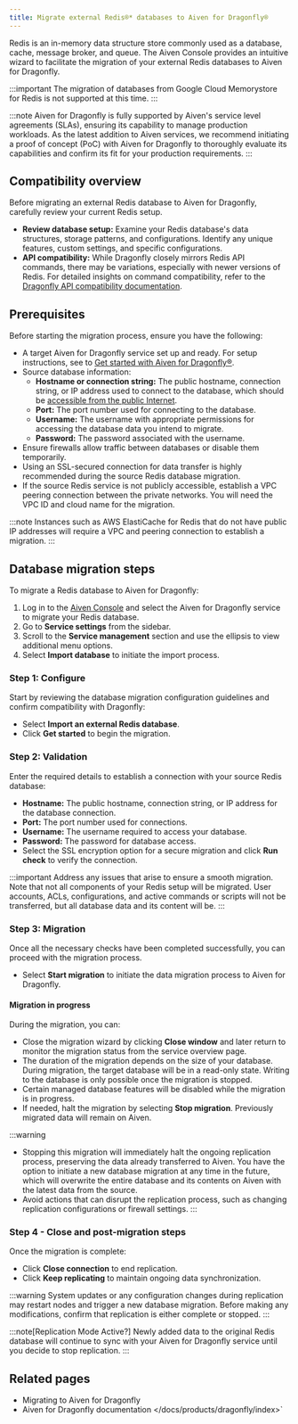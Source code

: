 ```yaml
---
title: Migrate external Redis®* databases to Aiven for Dragonfly®
---
```


Redis is an in-memory data structure store commonly used as a database,
cache, message broker, and queue. The Aiven Console provides an
intuitive wizard to facilitate the migration of your external Redis
databases to Aiven for Dragonfly.

:::important
The migration of databases from Google Cloud Memorystore for Redis is
not supported at this time.
:::

:::note
Aiven for Dragonfly is fully supported by Aiven's service level agreements (SLAs),
ensuring its capability to manage production workloads. As the latest addition to
Aiven services, we recommend initiating a proof of concept (PoC)
with Aiven for Dragonfly to thoroughly evaluate its capabilities and confirm its
fit for your production requirements.
:::

## Compatibility overview

Before migrating an external Redis database to Aiven for Dragonfly,
carefully review your current Redis setup.

-   **Review database setup:** Examine your Redis database's data
    structures, storage patterns, and configurations. Identify any unique
    features, custom settings, and specific configurations.
-   **API compatibility:** While Dragonfly closely mirrors Redis API
    commands, there may be variations, especially with newer versions of
    Redis. For detailed insights on command compatibility, refer to the
    [Dragonfly API compatibility
    documentation](https://www.dragonflydb.io/docs/command-reference/compatibility).


## Prerequisites

Before starting the migration process, ensure you have the following:

-   A target Aiven for Dragonfly service set up and ready. For setup
    instructions, see to
    [Get started with Aiven for Dragonfly®](/docs/products/dragonfly/get-started).
-   Source database information:
    -   **Hostname or connection string:** The public hostname,
        connection string, or IP address used to connect to the
        database, which should be
        [accessible from the public Internet](/docs/platform/howto/public-access-in-vpc).
    -   **Port:** The port number used for connecting to the database.
    -   **Username:** The username with appropriate permissions for
        accessing the database data you intend to migrate.
    -   **Password:** The password associated with the username.
-   Ensure firewalls allow traffic between databases or disable them
    temporarily.
-   Using an SSL-secured connection for data transfer is highly
    recommended during the source Redis database migration.
-   If the source Redis service is not publicly accessible, establish a
    VPC peering connection between the private networks. You will need
    the VPC ID and cloud name for the migration.

:::note
Instances such as AWS ElastiCache for Redis that do not have public IP
addresses will require a VPC and peering connection to establish a
migration.
:::

## Database migration steps

To migrate a Redis database to Aiven for Dragonfly:

1.  Log in to the [Aiven Console](https://console.aiven.io/) and select
    the Aiven for Dragonfly service to migrate your
    Redis database.
2.  Go to **Service settings** from the sidebar.
3.  Scroll to the **Service management** section and use the ellipsis to
    view additional menu options.
4.  Select **Import database** to initiate the import process.

### Step 1: Configure

Start by reviewing the database migration configuration guidelines and
confirm compatibility with Dragonfly:

-   Select **Import an external Redis database**.
-   Click **Get started** to begin the migration.

### Step 2: Validation

Enter the required details to establish a connection with your source
Redis database:

-   **Hostname:** The public hostname, connection string, or IP address
    for the database connection.
-   **Port:** The port number used for connections.
-   **Username:** The username required to access your database.
-   **Password:** The password for database access.
-   Select the SSL encryption option for a secure migration and click
    **Run check** to verify the connection.

:::important
Address any issues that arise to ensure a smooth migration. Note that
not all components of your Redis setup will be migrated. User accounts,
ACLs, configurations, and active commands or scripts will not be
transferred, but all database data and its content will be.
:::

### Step 3: Migration

Once all the necessary checks have been completed successfully, you can
proceed with the migration process.

-   Select **Start migration** to initiate the data migration process to
    Aiven for Dragonfly.

#### Migration in progress

During the migration, you can:

-   Close the migration wizard by clicking **Close window** and later
    return to monitor the migration status from the service overview
    page.
-   The duration of the migration depends on the size of your database.
    During migration, the target database will be in a read-only state.
    Writing to the database is only possible once the migration is
    stopped.
-   Certain managed database features will be disabled while the
    migration is in progress.
-   If needed, halt the migration by selecting **Stop migration**.
    Previously migrated data will remain on Aiven.

:::warning
-   Stopping this migration will immediately halt the ongoing
    replication process, preserving the data already transferred to
    Aiven. You have the option to initiate a new database migration at
    any time in the future, which will overwrite the entire database and
    its contents on Aiven with the latest data from the source.
-   Avoid actions that can disrupt the replication process, such as
    changing replication configurations or firewall settings.
:::

### Step 4 - Close and post-migration steps

Once the migration is complete:

-   Click **Close connection** to end replication.
-   Click **Keep replicating** to maintain ongoing data synchronization.

:::warning
System updates or any configuration changes during replication may
restart nodes and trigger a new database migration. Before making any
modifications, confirm that replication is either complete or stopped.
:::

:::note[Replication Mode Active?]
Newly added data to the original Redis database will continue to sync
with your Aiven for Dragonfly service until you decide to stop
replication.
:::

## Related pages

-   Migrating to Aiven for Dragonfly
-   Aiven for Dragonfly documentation
    \</docs/products/dragonfly/index\>\`
